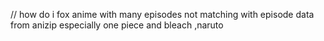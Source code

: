 // how do i fox anime with many episodes not matching with episode data from anizip
especially one piece and bleach ,naruto